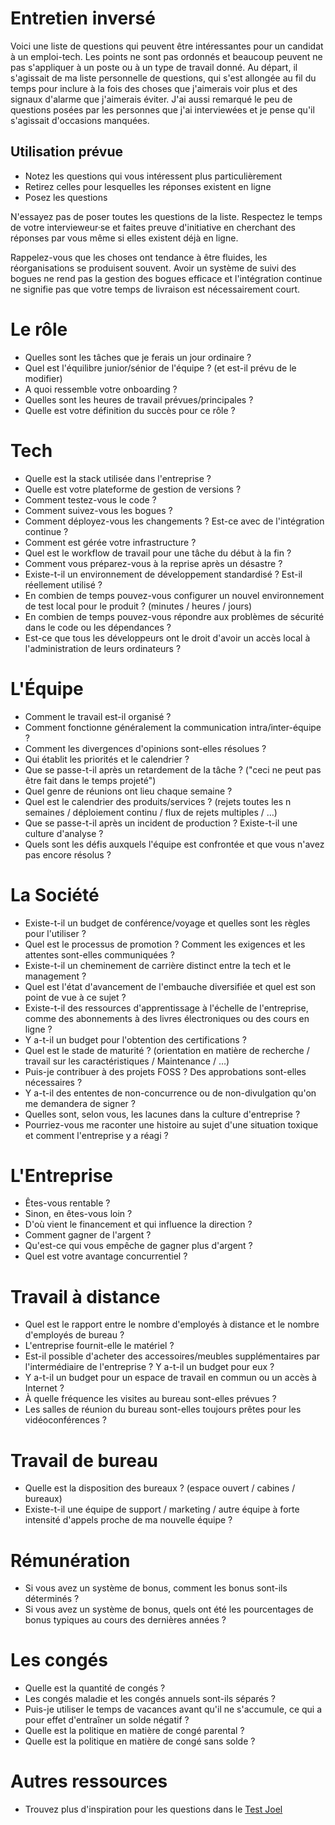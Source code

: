 # Entretien inversé
  
Voici une liste de questions qui peuvent être intéressantes pour un candidat à un emploi-tech.
Les points ne sont pas ordonnés et beaucoup peuvent ne pas s'appliquer à un poste ou à un type de travail donné.
Au départ, il s'agissait de ma liste personnelle de questions, qui s'est allongée au fil du temps pour inclure à la fois des choses que j'aimerais voir plus et des signaux d'alarme que j'aimerais éviter.
J'ai aussi remarqué le peu de questions posées par les personnes que j'ai interviewées et je pense qu'il s'agissait d'occasions manquées.

## Utilisation prévue
   
- Notez les questions qui vous intéressent plus particulièrement
- Retirez celles pour lesquelles les réponses existent en ligne
- Posez les questions

N'essayez pas de poser toutes les questions de la liste. Respectez le temps de votre intervieweur·se et faites preuve d'initiative en cherchant des réponses par vous même si elles existent déjà en ligne.

Rappelez-vous que les choses ont tendance à être fluides, les réorganisations se produisent souvent.
Avoir un système de suivi des bogues ne rend pas la gestion des bogues efficace et l'intégration continue ne signifie pas que votre temps de livraison est nécessairement court. 

# Le rôle

- Quelles sont les tâches que je ferais un jour ordinaire ?
- Quel est l'équilibre junior/sénior de l'équipe ? (et est-il prévu de le modifier)
- A quoi ressemble votre onboarding ?
- Quelles sont les heures de travail prévues/principales ?
- Quelle est votre définition du succès pour ce rôle ?

# Tech

- Quelle est la stack utilisée dans l'entreprise ?
- Quelle est votre plateforme de gestion de versions ?
- Comment testez-vous le code ?
- Comment suivez-vous les bogues ?
- Comment déployez-vous les changements ? Est-ce avec de l'intégration continue ?
- Comment est gérée votre infrastructure ?
- Quel est le workflow de travail pour une tâche du début à la fin ?
- Comment vous préparez-vous à la reprise après un désastre ?
- Existe-t-il un environnement de développement standardisé ? Est-il réellement utilisé ?
- En combien de temps pouvez-vous configurer un nouvel environnement de test local pour le produit ? (minutes / heures / jours)
- En combien de temps pouvez-vous répondre aux problèmes de sécurité dans le code ou les dépendances ?
- Est-ce que tous les développeurs ont le droit d'avoir un accès local à l'administration de leurs ordinateurs ?

# L'Équipe

- Comment le travail est-il organisé ?
- Comment fonctionne généralement la communication intra/inter-équipe ?
- Comment les divergences d'opinions sont-elles résolues ?
- Qui établit les priorités et le calendrier ?
- Que se passe-t-il après un retardement de la tâche ? ("ceci ne peut pas être fait dans le temps projeté")
- Quel genre de réunions ont lieu chaque semaine ?
- Quel est le calendrier des produits/services ? (rejets toutes les n semaines / déploiement continu / flux de rejets multiples / …)
- Que se passe-t-il après un incident de production ? Existe-t-il une culture d'analyse ?
- Quels sont les défis auxquels l'équipe est confrontée et que vous n'avez pas encore résolus ?

# La Société

- Existe-t-il un budget de conférence/voyage et quelles sont les règles pour l'utiliser ?
- Quel est le processus de promotion ? Comment les exigences et les attentes sont-elles communiquées ?
- Existe-t-il un cheminement de carrière distinct entre la tech et le management ?
- Quel est l'état d'avancement de l'embauche diversifiée et quel est son point de vue à ce sujet ?
- Existe-t-il des ressources d'apprentissage à l'échelle de l'entreprise, comme des abonnements à des livres électroniques ou des cours en ligne ?
- Y a-t-il un budget pour l'obtention des certifications ?
- Quel est le stade de maturité ? (orientation en matière de recherche / travail sur les caractéristiques / Maintenance / …)
- Puis-je contribuer à des projets FOSS ? Des approbations sont-elles nécessaires ?
- Y a-t-il des ententes de non-concurrence ou de non-divulgation qu'on me demandera de signer ?
- Quelles sont, selon vous, les lacunes dans la culture d'entreprise ?
- Pourriez-vous me raconter une histoire au sujet d'une situation toxique et comment l'entreprise y a réagi ?

# L'Entreprise
  
- Êtes-vous rentable ?
- Sinon, en êtes-vous loin ?
- D'où vient le financement et qui influence la direction ?
- Comment gagner de l'argent ?
- Qu'est-ce qui vous empêche de gagner plus d'argent ?
- Quel est votre avantage concurrentiel ?

# Travail à distance

- Quel est le rapport entre le nombre d'employés à distance et le nombre d'employés de bureau ?
- L'entreprise fournit-elle le matériel ?
- Est-il possible d'acheter des accessoires/meubles supplémentaires par l'intermédiaire de l'entreprise ? Y a-t-il un budget pour eux ?
- Y a-t-il un budget pour un espace de travail en commun ou un accès à Internet ?
- À quelle fréquence les visites au bureau sont-elles prévues ?
- Les salles de réunion du bureau sont-elles toujours prêtes pour les vidéoconférences ?

# Travail de bureau

- Quelle est la disposition des bureaux ? (espace ouvert / cabines / bureaux)
- Existe-t-il une équipe de support / marketing / autre équipe à forte intensité d'appels proche de ma nouvelle équipe ?

# Rémunération

- Si vous avez un système de bonus, comment les bonus sont-ils déterminés ?
- Si vous avez un système de bonus, quels ont été les pourcentages de bonus typiques au cours des dernières années ?

# Les congés
  
- Quelle est la quantité de congés ?
- Les congés maladie et les congés annuels sont-ils séparés ?
- Puis-je utiliser le temps de vacances avant qu'il ne s'accumule, ce qui a pour effet d'entraîner un solde négatif ?
- Quelle est la politique en matière de congé parental ?
- Quelle est la politique en matière de congé sans solde ?

# Autres ressources

- Trouvez plus d'inspiration pour les questions dans le [Test Joel](https://www.joelonsoftware.com/2000/08/09/the-joel-test-12-steps-to-better-code/)
